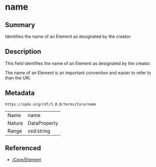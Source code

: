 <!-- Automatically generated by spec-parser v2.3.0 on 2024-07-09T17:43:37.025898+00:00 -->
<!-- SPDX-License-Identifier: Community-Spec-1.0 -->

# name

## Summary

Identifies the name of an Element as designated by the creator.


## Description

This field identifies the name of an Element as designated by the creator.

The name of an Element is an important convention and easier to refer to than
the URI.


## Metadata

`https://spdx.org/rdf/3.0.0/terms/Core/name`


| | |
|---|---|
| Name | name |
| Nature | DataProperty |
| Range | xsd:string |




## Referenced

- [/Core/Element](../../Core/Classes/Element.md)

